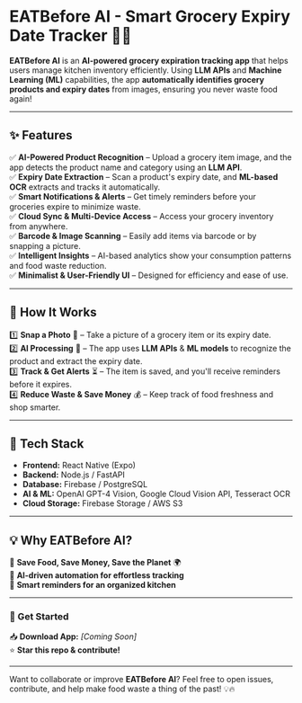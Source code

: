 # **EATBefore AI - Smart Grocery Expiry Date Tracker** 🛒📅  

**EATBefore AI** is an **AI-powered grocery expiration tracking app** that helps users manage kitchen inventory efficiently. Using **LLM APIs** and **Machine Learning (ML)** capabilities, the app **automatically identifies grocery products and expiry dates** from images, ensuring you never waste food again!  

---

## **✨ Features**  

✅ **AI-Powered Product Recognition** – Upload a grocery item image, and the app detects the product name and category using an **LLM API**.  
✅ **Expiry Date Extraction** – Scan a product's expiry date, and **ML-based OCR** extracts and tracks it automatically.  
✅ **Smart Notifications & Alerts** – Get timely reminders before your groceries expire to minimize waste.  
✅ **Cloud Sync & Multi-Device Access** – Access your grocery inventory from anywhere.  
✅ **Barcode & Image Scanning** – Easily add items via barcode or by snapping a picture.  
✅ **Intelligent Insights** – AI-based analytics show your consumption patterns and food waste reduction.  
✅ **Minimalist & User-Friendly UI** – Designed for efficiency and ease of use.  

---

## **🚀 How It Works**  

1️⃣ **Snap a Photo** 📸 – Take a picture of a grocery item or its expiry date.  
2️⃣ **AI Processing** 🤖 – The app uses **LLM APIs** & **ML models** to recognize the product and extract the expiry date.  
3️⃣ **Track & Get Alerts** ⏳ – The item is saved, and you'll receive reminders before it expires.  
4️⃣ **Reduce Waste & Save Money** 💰 – Keep track of food freshness and shop smarter.  

---

## **📌 Tech Stack**  

- **Frontend:** React Native (Expo)  
- **Backend:** Node.js / FastAPI  
- **Database:** Firebase / PostgreSQL  
- **AI & ML:** OpenAI GPT-4 Vision, Google Cloud Vision API, Tesseract OCR  
- **Cloud Storage:** Firebase Storage / AWS S3  

---

## **💡 Why EATBefore AI?**  

🍏 **Save Food, Save Money, Save the Planet** 🌍  
🚀 **AI-driven automation for effortless tracking**  
📲 **Smart reminders for an organized kitchen**  

---

### **🔗 Get Started**  
📥 **Download App:** _[Coming Soon]_  
⭐ **Star this repo & contribute!**  

---

Want to collaborate or improve **EATBefore AI**? Feel free to open issues, contribute, and help make food waste a thing of the past! 💡🔥  
